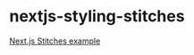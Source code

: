 # nextjs-styling-stitches

[Next.js Stitches example](https://github.com/vercel/next.js/tree/master/examples/with-stitches)

